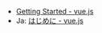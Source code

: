 - [Getting Started - vue.js](http://vuejs.org/guide/)
- Ja: [はじめに - vue.js](http://jp.vuejs.org/guide/index.html)

